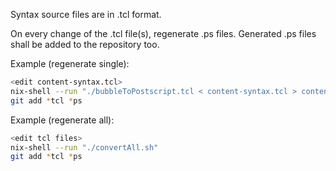 Syntax source files are in .tcl format.

On every change of the .tcl file(s), regenerate .ps files.
Generated .ps files shall be added to the repository too.

Example (regenerate single):

```bash
<edit content-syntax.tcl>
nix-shell --run "./bubbleToPostscript.tcl < content-syntax.tcl > content-syntax.tcl.ps"
git add *tcl *ps
```

Example (regenerate all):

```bash
<edit tcl files>
nix-shell --run "./convertAll.sh"
git add *tcl *ps
```

